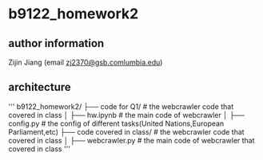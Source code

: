 # b9122_homework2
## author information
Zijin Jiang (email zj2370@gsb.comlumbia.edu)
## architecture
'''
b9122_homework2/
    ├── code for Q1/           # the webcrawler code that covered in class
    │   ├── hw.ipynb           # the main code of webcrawler
    │   ├── config.py          # the config of different tasks(United Nations,European Parliament,etc)
    ├── code covered in class/ # the webcrawler code that covered in class
    │   ├── webcrawler.py      # the main code of webcrawler that covered in class
'''

